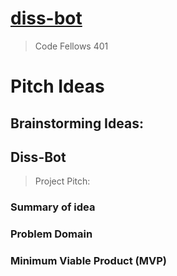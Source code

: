 # [diss-bot](https://diss-bot.github.io/d-b-md/)
> Code Fellows 401

# Pitch Ideas

## Brainstorming Ideas:

## Diss-Bot
> Project Pitch: 

### Summary of idea

### Problem Domain

### Minimum Viable Product (MVP)

